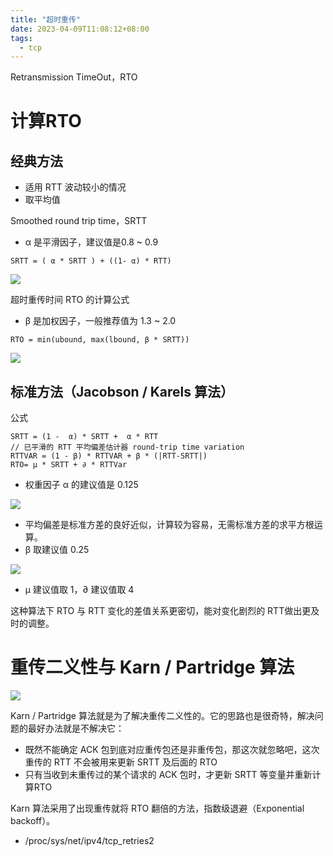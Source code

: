```yaml
---
title: "超时重传"
date: 2023-04-09T11:08:12+08:00
tags:
  - tcp
---
```


Retransmission TimeOut，RTO

# 计算RTO

## 经典方法

- 适用 RTT 波动较小的情况
- 取平均值

Smoothed round trip time，SRTT

- α 是平滑因子，建议值是0.8 ~ 0.9

```
SRTT = ( α * SRTT ) + ((1- α) * RTT)
```

![](https://p3-juejin.byteimg.com/tos-cn-i-k3u1fbpfcp/f94bd77bdf01456386b31ed4557c026f~tplv-k3u1fbpfcp-zoom-in-crop-mark:3024:0:0:0.awebp)

超时重传时间 RTO 的计算公式

- β 是加权因子，一般推荐值为 1.3 ~ 2.0

```
RTO = min(ubound, max(lbound, β * SRTT))
```

![](https://p3-juejin.byteimg.com/tos-cn-i-k3u1fbpfcp/1eb8c111efbe427a8c5c3739a1e7f65b~tplv-k3u1fbpfcp-zoom-in-crop-mark:3024:0:0:0.awebp)

## 标准方法（Jacobson / Karels 算法）

公式

```
SRTT = (1 -  α) * SRTT +  α * RTT
// 已平滑的 RTT 平均偏差估计器 round-trip time variation
RTTVAR = (1 - β) * RTTVAR + β * (|RTT-SRTT|) 
RTO= µ * SRTT + ∂ * RTTVar
```

- 权重因子 α 的建议值是 0.125

![](https://p3-juejin.byteimg.com/tos-cn-i-k3u1fbpfcp/71184a1c2d2a403284492bbdb5785788~tplv-k3u1fbpfcp-zoom-in-crop-mark:3024:0:0:0.awebp)

- 平均偏差是标准方差的良好近似，计算较为容易，无需标准方差的求平方根运算。
- β 取建议值 0.25

![](https://p3-juejin.byteimg.com/tos-cn-i-k3u1fbpfcp/d9e5e2d1630e4822b6d16ae1598a780d~tplv-k3u1fbpfcp-zoom-in-crop-mark:3024:0:0:0.awebp)

- μ 建议值取 1，∂ 建议值取 4

这种算法下 RTO 与 RTT 变化的差值关系更密切，能对变化剧烈的 RTT做出更及时的调整。

# 重传二义性与 Karn / Partridge 算法

![](https://p3-juejin.byteimg.com/tos-cn-i-k3u1fbpfcp/b3a928957ccf49fda352a68227fe7734~tplv-k3u1fbpfcp-zoom-in-crop-mark:3024:0:0:0.awebp)

Karn / Partridge 算法就是为了解决重传二义性的。它的思路也是很奇特，解决问题的最好办法就是不解决它：

- 既然不能确定 ACK 包到底对应重传包还是非重传包，那这次就忽略吧，这次重传的 RTT 不会被用来更新 SRTT 及后面的 RTO
- 只有当收到未重传过的某个请求的 ACK 包时，才更新 SRTT 等变量并重新计算RTO

Karn 算法采用了出现重传就将 RTO 翻倍的方法，指数级退避（Exponential backoff）。

- /proc/sys/net/ipv4/tcp_retries2
